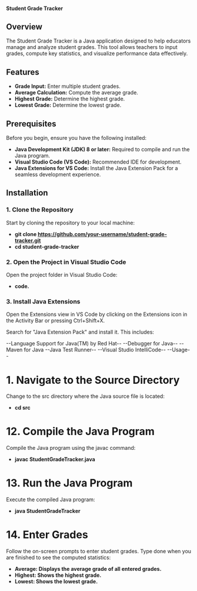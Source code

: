 #### Student Grade Tracker


## Overview

The Student Grade Tracker is a Java application designed to help educators manage and analyze student grades. This tool allows teachers to input grades, compute key statistics, and visualize performance data effectively.

## Features

- **Grade Input:** Enter multiple student grades.
- **Average Calculation:** Compute the average grade.
- **Highest Grade:** Determine the highest grade.
- **Lowest Grade:** Determine the lowest grade.

## Prerequisites

Before you begin, ensure you have the following installed:

- **Java Development Kit (JDK) 8 or later:** Required to compile and run the Java program.
- **Visual Studio Code (VS Code):** Recommended IDE for development.
- **Java Extensions for VS Code:** Install the Java Extension Pack for a seamless development experience.

## Installation

### 1. Clone the Repository

Start by cloning the repository to your local machine:

- **git clone https://github.com/your-username/student-grade-tracker.git**
- **cd student-grade-tracker**

### 2. Open the Project in Visual Studio Code

Open the project folder in Visual Studio Code:

- **code.**

### 3. Install Java Extensions
Open the Extensions view in VS Code by clicking on the Extensions icon in the Activity Bar or pressing Ctrl+Shift+X.

Search for "Java Extension Pack" and install it. This includes:

--Language Support for Java(TM) by Red Hat--
--Debugger for Java--
--Maven for Java
--Java Test Runner--
--Visual Studio IntelliCode--
--Usage--
# 1. Navigate to the Source Directory
Change to the src directory where the Java source file is located:

- **cd src**

# 12. Compile the Java Program
Compile the Java program using the javac command:

- **javac StudentGradeTracker.java**

# 13. Run the Java Program
Execute the compiled Java program:

- **java StudentGradeTracker**

# 14. Enter Grades
Follow the on-screen prompts to enter student grades. Type done when you are finished to see the computed statistics:

- **Average: Displays the average grade of all entered grades.**
- **Highest: Shows the highest grade.**
- **Lowest: Shows the lowest grade.**
